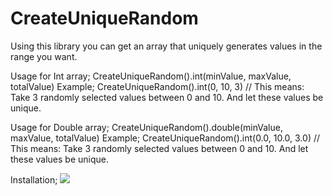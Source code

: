 # CreateUniqueRandom
Using this library you can get an array that uniquely generates values in the range you want.

Usage for Int array;
CreateUniqueRandom().int(minValue, maxValue, totalValue)
Example;
CreateUniqueRandom().int(0, 10, 3) // This means: Take 3 randomly selected values between 0 and 10. And let these values be unique.

Usage for Double array;
CreateUniqueRandom().double(minValue, maxValue, totalValue)
Example;
CreateUniqueRandom().int(0.0, 10.0, 3.0) // This means: Take 3 randomly selected values between 0 and 10. And let these values be unique.

Installation;
[![](https://jitpack.io/v/frkncs/CreateUniqueRandom.svg)](https://jitpack.io/#frkncs/CreateUniqueRandom)
